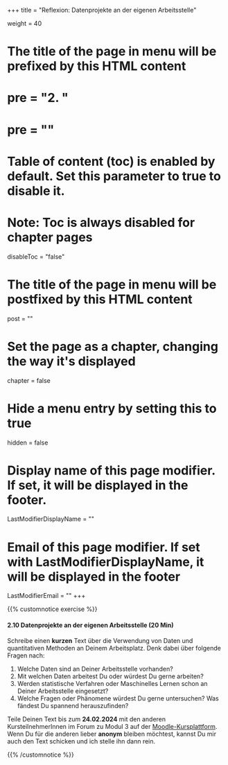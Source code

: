 +++
title = "Reflexion: Datenprojekte an der eigenen Arbeitsstelle"

weight = 40
# The title of the page in menu will be prefixed by this HTML content
# pre = "<b>2. </b>"
# pre = "<i class='fab fa-github'></i>"
# Table of content (toc) is enabled by default. Set this parameter to true to disable it.
# Note: Toc is always disabled for chapter pages
disableToc = "false"

# The title of the page in menu will be postfixed by this HTML content
post = ""
# Set the page as a chapter, changing the way it's displayed
chapter = false
# Hide a menu entry by setting this to true
hidden = false
# Display name of this page modifier. If set, it will be displayed in the footer.
LastModifierDisplayName = ""
# Email of this page modifier. If set with LastModifierDisplayName, it will be displayed in the footer
LastModifierEmail = ""
+++

{{% customnotice exercise %}}

#### 2.10 Datenprojekte an der eigenen Arbeitsstelle (20 Min)

Schreibe einen **kurzen** Text über die Verwendung von Daten und quantitativen Methoden an Deinem Arbeitsplatz. Denk dabei über folgende Fragen nach:

1. Welche Daten sind an Deiner Arbeitsstelle vorhanden?
2. Mit welchen Daten arbeitest Du oder würdest Du gerne arbeiten?
3. Werden statistische Verfahren oder Maschinelles Lernen schon an Deiner Arbeitsstelle eingesetzt?
4. Welche Fragen oder Phänomene würdest Du gerne untersuchen? Was fändest Du spannend herauszufinden?

Teile Deinen Text bis zum **24.02.2024** mit den anderen KursteilnehmerInnen im Forum zu Modul 3 auf der [Moodle-Kursplattform](https://zbiw.th-koeln.de/moodle/mod/forum/view.php?id=14627). Wenn Du für die anderen lieber **anonym** bleiben möchtest, kannst Du mir auch den Text schicken und ich stelle ihn dann rein.

{{% /customnotice %}}
